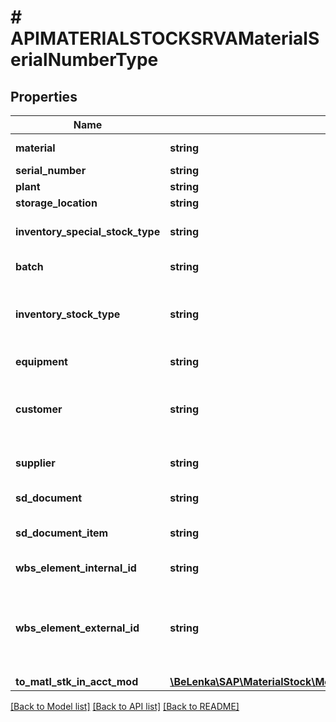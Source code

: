 # # APIMATERIALSTOCKSRVAMaterialSerialNumberType

## Properties

Name | Type | Description | Notes
------------ | ------------- | ------------- | -------------
**material** | **string** | Material Number | [optional]
**serial_number** | **string** |  | [optional]
**plant** | **string** |  | [optional]
**storage_location** | **string** |  | [optional]
**inventory_special_stock_type** | **string** | Special Stock Indicator | [optional]
**batch** | **string** | Batch Number | [optional]
**inventory_stock_type** | **string** | Stock Type of Goods Movement (Primary Posting) | [optional]
**equipment** | **string** | Equipment Number | [optional]
**customer** | **string** | Special stock customer account number | [optional]
**supplier** | **string** | Account number of the vendor | [optional]
**sd_document** | **string** | Sales Order Number | [optional]
**sd_document_item** | **string** | Item Number in Sales Order | [optional]
**wbs_element_internal_id** | **string** | WBS Element | [optional]
**wbs_element_external_id** | **string** | Work Breakdown Structure Element (WBS Element) Edited | [optional]
**to_matl_stk_in_acct_mod** | [**\BeLenka\SAP\MaterialStock\Model\APIMATERIALSTOCKSRVAMaterialSerialNumberTypeToMatlStkInAcctMod**](APIMATERIALSTOCKSRVAMaterialSerialNumberTypeToMatlStkInAcctMod.md) |  | [optional]

[[Back to Model list]](../../README.md#models) [[Back to API list]](../../README.md#endpoints) [[Back to README]](../../README.md)
